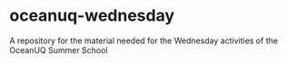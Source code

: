 # oceanuq-wednesday
A repository for the material needed for the Wednesday activities of the OceanUQ Summer School
